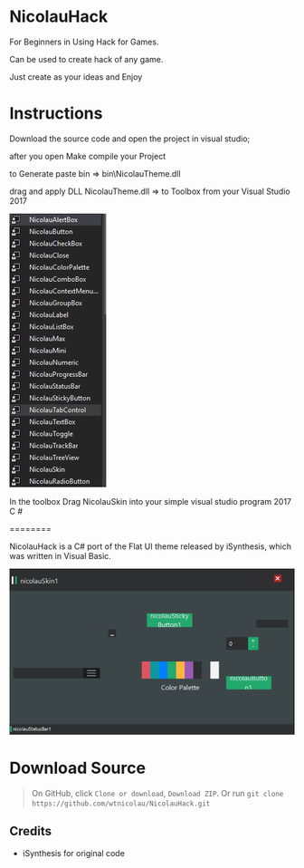 NicolauHack
======
For Beginners in Using Hack for Games.

Can be used to create hack of any game.

Just create as your ideas and Enjoy

Instructions
===========

Download the source code and open the project in visual studio;

after you open Make compile your Project

to Generate paste bin => bin\NicolauTheme.dll

drag and apply DLL NicolauTheme.dll => to Toolbox from your Visual Studio 2017

![Example](NicolauHack/print/toolbox.PNG)

In the toolbox Drag NicolauSkin into your simple visual studio program 2017 C #

========

NicolauHack is a C# port of the Flat UI theme released by iSynthesis, which
was written in Visual Basic.

![Example](NicolauHack/print/appfinal.PNG)


Download Source
===========
  >On GitHub, click `Clone or download`, `Download ZIP`.
  >Or run `git clone https://github.com/wtnicolau/NicolauHack.git`


Credits
-------
- iSynthesis for original code
